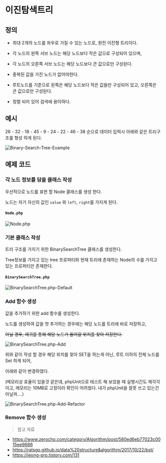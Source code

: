 # 이진탐색트리

## 정의
- 최대 2개의 노드를 좌우로 가질 수 있는 노드로,
완전 이진형 트리이다.

- 각 노드의 왼쪽 서브 노드는 해당 노드보다 작은 값으로 구성되어 있으며,

- 각 노드의 오른쪽 서브 노드는 해당 노드보다 큰 값으로만 구성된다.

- 중복된 값을 가진 노드가 없어야한다.

- 루트노드를 기준으로 왼쪽은 해당 노드보다 작은 값들만 구성되어 있고, 오른쪽은 큰 값으로만 구성된다.

- 정렬 되어 있어 검색에 용이하다.

## 예시

26 - 32 - 18 - 45 - 9 - 24 - 22 - 46 - 38 순으로 데이터 입력시 아래와 같은 트리구조를 형성 하게 된다.
 
![Binary-Search-Tree-Example](../Resources/BinarySearchTreeExample.png)


## 예제 코드

### 각 노드 정보를 담을 클래스 작성

우선적으로 노드를 표현 할 Node 클래스를 생성 한다.

노드는 자기 자신의 값인 `value` 와 `left`, `right`를 가지게 된다.

#### `Node.php`

![Node.php](../Resources/Node.php.png)

### 기본 클래스 작성

트리 구조를 가지기 위한 BinarySearchTree 클래스를 생성한다.

Tree정보를 가지고 있는 tree 프로퍼티와 현재 트리에 존재하는 Node의 수를 가지고 있는 프로퍼티만 존재한다.

#### `BinarySearchTree.php`

![BinarySearchTree.php-Default](../Resources/BinarySearchTree.php-Default.png)

### Add 함수 생성

값을 추가하기 위한 add 함수를 생성한다.

노드를 생성하여 값을 첫 추가하는 경우에는 해당 노드를 트리에 바로 저장하고,

~~아닐 경우, 재귀를 통해 해당 노드가 들어갈 위치를 찾아 저장한다.~~

![BinarySearchTree.php-Add](../Resources/BinarySearchTree.php-Add.png)

위와 같이 작성 할 경우 해당 위치를 찾아 SET을 하는게 아닌, 루트 이하의 전체 노드를 Set 하게 되어,

아래와 같이 변경하였다.

(메모리상 효율이 있을것 같은데, phpUnit으로 테스트 해 보았을 때
 실행시간도 제각각이고, 메모리는 10MB로 고정이라 확인이 어려웠다.
 내가 phpUnit을 잘못 쓰고 있는건 아닐까....)

![BinarySearchTree.php-Add-Refactor](../Resources/BinarySearchTree.php-Add-Refactor.png)

### Remove 함수 생성


> 참고 자료 
- https://www.zerocho.com/category/Algorithm/post/580ed6eb77023c0015ee9686
- https://ratsgo.github.io/data%20structure&algorithm/2017/10/22/bst/
- https://jeong-pro.tistory.com/131